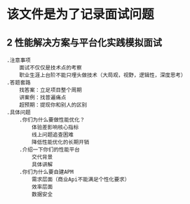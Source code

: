 # 该文件是为了记录面试问题


## 2 性能解决方案与平台化实践模拟面试
    .注意事项
        面试不仅仅是技术点的考察
        职业生涯上台阶不能只埋头做技术（大局观，视野，逻辑性，深度思考）
    .答题套路
        找答案：立足项目整个周期
        讲案例：找普遍痛点
        超预期：提现你和别人的区别
    .具体问题
        .你们为什么要做性能优化？
            体验差影响核心指标
            线上问题追查困难
            降低性能优化的长期开销
        .介绍一下你们的性能平台
            交代背景
            具体讲解   
        .你们为什么要自建APM
            需求层面（商业Api不能满足个性化要求）
            效率层面
            数据安全
        